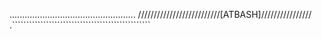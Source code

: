 ..................................................
//////////////////////////[ATBASH]////////////////
.`````````````````````````````````````````````````
